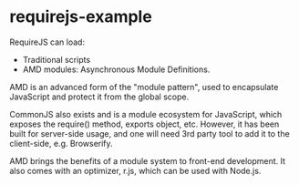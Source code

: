 # requirejs-example

RequireJS can load:
- Traditional scripts
- AMD modules: Asynchronous Module Definitions.

AMD is an advanced form of the "module pattern", used to encapsulate JavaScript and protect it from the global scope.

CommonJS also exists and is a module ecosystem for JavaScript, which exposes the require() method, exports object, etc.
However, it has been built for server-side usage, and one will need 3rd party tool to add it to the client-side, e.g. Browserify.

AMD brings the benefits of a module system to front-end development.
It also comes with an optimizer, r.js, which can be used with Node.js.
